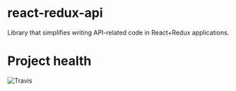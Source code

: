 # react-redux-api
Library that simplifies writing API-related code in React+Redux applications.

# Project health

![Travis](https://travis-ci.org/mykulyak/react-redux-api.svg?branch=master)
